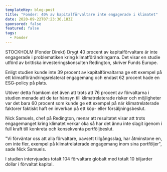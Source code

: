 ```yaml
---
templateKey: blog-post
title: "Fonder: 40% av kapitalförvaltare inte engagerade i klimatet"
date: 2020-09-22T07:23:36.183Z
sponsored: false
featured: false
tags:
  - Fonder
---
```

STOCKHOLM (Fonder Direkt) Drygt 40 procent av kapitalförvaltare är inte engagerade i problematiken kring klimatförändringarna. Det visar en studie utförd av brittiska investeringskonsulten Redington, skriver Funds Europe.

Enligt studien kunde inte 39 procent av kapitalförvaltarna ge ett exempel på ett klimatförändringsrelaterat engagemang och endast 62 procent hade en ESG-policy på plats.

Utöver detta framkom det även att trots att 76 procent av förvaltarna i studien menade att de tar hänsyn till klimatrelaterade risker och möjligheter var det bara 60 procent som kunde ge ett exempel på när klimatrelaterade faktorer faktiskt haft en inverkan på ett köp- eller försäljningsbeslut.

Nick Samuels, chef på Redington, menar att resultatet visar att trots engagemanget kring klimatet verkar öka så har det ännu inte slagit igenom i full kraft till konkreta och konsekventa portföljbeslut.

"Vi förväntar oss att alla förvaltare, oavsett tillgångsslag, har åtminstone en, om inte fler, exempel på klimatrelaterade engagemang inom sina portföljer", sade Nick Samuels.

I studien intervjuades totalt 104 förvaltare globalt med totalt 10 biljarder dollar i förvaltat kapital.